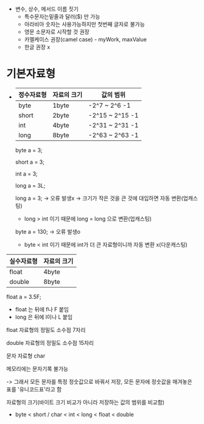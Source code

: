 * 변수, 상수, 메서드 이름 짓기
  - 특수문자는밑줄과 달러($) 만 가능
  - 아라비아 숫자는 사용가능하지만 첫번째 글자로 불가능
  - 영문 소문자로 시작할 것 권장
  - 카멜케이스 권장(camel case) - myWork, maxValue
  - 한글 권장 x

# 기본자료형

* | 정수자료형 | 자료의 크기 | 값의 범위       |
  | ---------- | ----------- | --------------- |
  | byte       | 1byte       | -2^7 ~ 2^6 -1   |
  | short      | 2byte       | -2^15 ~ 2^15 -1 |
  | int        | 4byte       | -2^31 ~ 2^31 -1 |
  | long       | 8byte       | -2^63 ~ 2^63 -1 |

  byte a = 3;

  short a = 3;

  int a = 3;

  long a = 3L;

  long a = 3;   -> 오류 발생x -> 크기가 작은 것을 큰 것에 대입하면 자동 변환(업캐스팅)

  - long   >   int 이기 때문에    long = long 으로 변환(업캐스팅)

  byte a = 130; -> 오류 발생o

  - byte   <   int  이기 때문에   int가 더 큰 자료형이니까 자동 변환 x(다운캐스팅)



| 실수자료형 | 자료의 크기 |
| ---------- | ----------- |
| float      | 4byte       |
| double     | 8byte       |

float a = 3.5F;

* float 는 뒤에 f나 F 붙임
* long 은 뒤에 l이나 L 붙임



float 자료형의 정밀도 소수점 7자리

double 자료형의 정밀도 소수점 15자리



문자 자료형 char

메모리에는 문자기록 불가능

-> 그래서 모든 문자를 특정 정숫값으로 바꿔서 저장, 모든 문자에 정숫값을 매겨놓은 표를 '유니코드표'라고 함



자료형의 크기(바이트 크기 비교가 아니라 저장하는 값의 범위를 비교함)

- byte < short / char < int < long < float < double